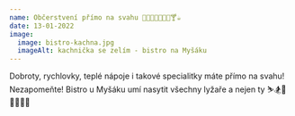 ```yaml
---
name: Občerstvení přímo na svahu 🍵🍕🍔🌭🍟🍩🍻🍸☕
date: 13-01-2022
image:
  image: bistro-kachna.jpg
  imageAlt: kachnička se zelím - bistro na Myšáku
---
```

Dobroty, rychlovky, teplé nápoje i takové specialitky máte přímo na svahu! Nezapomeňte! Bistro u Myšáku umí nasytit všechny lyžaře  a nejen ty ⛷️🏂🥾🚶‍♀️🐕‍🦺